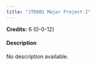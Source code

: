 ```yaml
---
title: "JTD801 Major Project-I"
---
```

**Credits:** 6 (0-0-12)

#### Description
No description available.